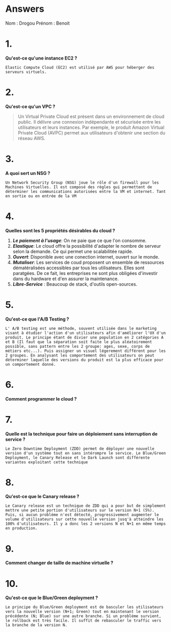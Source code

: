 # Answers

Nom : Drogou 
Prénom : Benoit

# 1.
**Qu'est-ce qu'une instance EC2 ?**

    Elastic Compute Cloud (EC2) est utilisé par AWS pour héberger des serveurs virtuels.

# 2.
**Qu'est-ce qu'un VPC ?**

> Un Virtual Private Cloud est présent dans un environnement de cloud public. Il délivre une connexion indépendante et sécurisée entre les utilisateurs et leurs instances. Par exemple, le produit Amazon Virtual Private Cloud (AVPC) permet aux utilisateurs d'obtenir une section du réseau AWS.

# 3.
**A quoi sert un NSG ?**

    Un Network Security Group (NSG) joue le rôle d'un firewall pour les Machines Virtuelles. Il est composé des règles qui permettent de déterminer les communications autorisées entre la VM et internet. Tant en sortie ou en entrée de la VM

# 4.
**Quelles sont les 5 propriétés désirables du cloud ?**

1. **_Le paiement à l'usage_**: On ne paie que ce que l'on consomme.
2. **_Elastique_**: Le cloud offre la possibilité d'adapter le nombre de serveur selon la demande. Ce qui permet une scalabilitée rapide.
3. **_Ouvert_**: Disponible avec une conection internet, ouvert sur le monde.
4. **_Mutaliser_**: Les services de coud proposent un ensemble de ressources dématéralisées accessibles par tous les utilisateurs. Elles sont paratgées. De ce fait, les entreprises ne sont plus obligées d'investir dans du hardware et d'en assurer la maintenance.
5. **_Libre-Service_** : Beaucoup de stack, d'outils open-sources. 

# 5.
**Qu'est-ce que l'A/B Testing ?**

    L' A/B testing est une méthode, souvent utilisée dans le marketing visant à étudier l'action d'un utilisateurs afin d'améliorer l'UX d'un produit. Le principe étant de divier une population en 2 catégories A et B (Il faut que la séparation soit faite le plus aléatoirement possible, sans pattern entre les 2 groupe: ages, sexe, corps de métiers etc...). Puis assigner un visuel légerement différent pour les 2 groupes. En analysant les comportement des utilisateurs on peut déterminer laquelle des versions du produit est la plus efficace pour un comportement donné. 

# 6.
**Comment programmer le cloud ?**

# 7.
**Quelle est la technique pour faire un déploiement sans interruption de service ?**

    Le Zero Downtime Deployment (ZDD) permet de déployer une nouvelle version d'un système tout en sans intérompre le service. Le Blue/Green Deployment, le Canary Release et le Dark Launch sont différente variantes exploitant cette technique

# 8.
**Qu'est-ce que le Canary release ?**

    Le Canary release est un technique de ZDD qui a pour but de simplement mettre une petite portion d'utilisateurs sur le version N+1 (5%). Puis, si aucun problème n'est détecté, progressivement augmenter le volume d'utilisateurs sur cette nouvelle version jusq'à atteindre les 100% d'utilisateurs. Il y a donc les 2 versions N et N+1 en même temps en production.

# 9.
**Comment changer de taille de machine virtuelle ?**

# 10.
**Qu'est-ce que le Blue/Green deployment ?**

    Le principe du Blue/Green deployment est de basculer les utilisateurs vers la nouvelle version (N+1; Green) tout en maintenant le version précédente (N; Blue) sur une autre branche. Si un problème survient, le rollback est très facile. Il suffit de rebasculer le traffic vers la branche de la version N.
